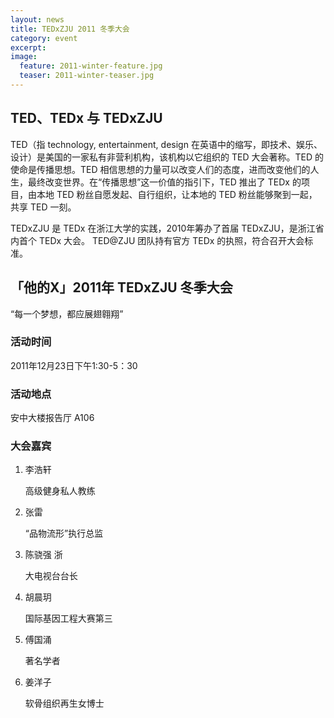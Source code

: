 ```yaml
---
layout: news
title: TEDxZJU 2011 冬季大会
category: event
excerpt:
image:
  feature: 2011-winter-feature.jpg
  teaser: 2011-winter-teaser.jpg
---
```


## TED、TEDx 与 TEDxZJU

TED（指 technology, entertainment, design 在英语中的缩写，即技术、娱乐、设计）是美国的一家私有非营利机构，该机构以它组织的 TED 大会著称。TED 的使命是传播思想。TED 相信思想的力量可以改变人们的态度，进而改变他们的人生，最终改变世界。在“传播思想”这一价值的指引下，TED 推出了 TEDx 的项目，由本地 TED 粉丝自愿发起、自行组织，让本地的 TED 粉丝能够聚到一起，共享 TED 一刻。

TEDxZJU 是 TEDx 在浙江大学的实践，2010年筹办了首届 TEDxZJU，是浙江省内首个 TEDx 大会。 TED@ZJU 团队持有官方 TEDx 的执照，符合召开大会标准。

## 「他的X」2011年 TEDxZJU 冬季大会

“每一个梦想，都应展翅翱翔”

### 活动时间

2011年12月23日下午1:30-5：30

### 活动地点

安中大楼报告厅 A106

### 大会嘉宾

1. 李浩轩

    高级健身私人教练

2. 张雷

	“品物流形”执行总监

3. 陈骁强   浙

    大电视台台长

4. 胡晨玥

    国际基因工程大赛第三


5. 傅国涌

    著名学者

6. 姜洋子

    软骨组织再生女博士
